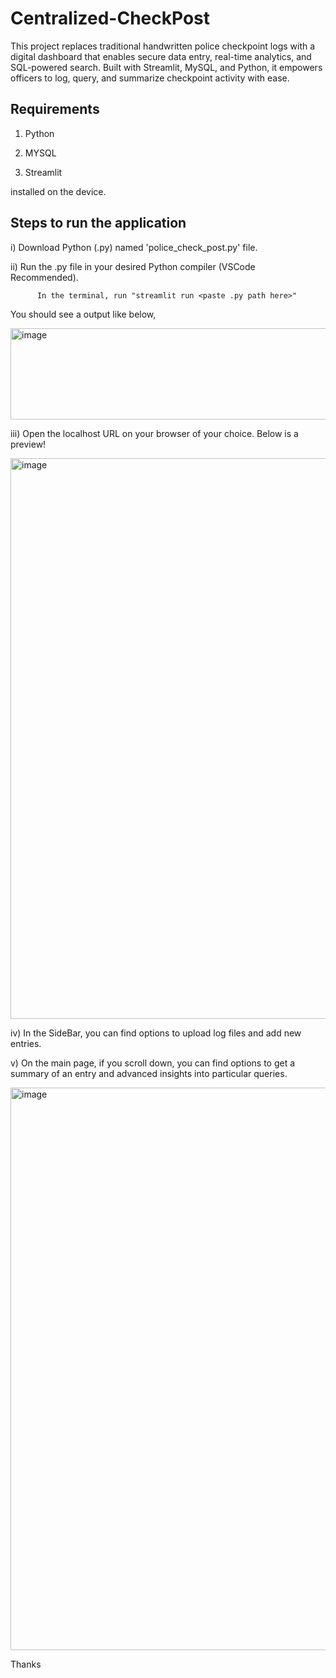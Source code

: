 # Centralized-CheckPost
This project replaces traditional handwritten police checkpoint logs with a digital dashboard that enables secure data entry, real-time analytics, and SQL-powered search. Built with Streamlit, MySQL, and Python, it empowers officers to log, query, and summarize checkpoint activity with ease.

## Requirements
 1. Python
 
 2. MYSQL
 
 3. Streamlit
 
 installed on the device.

 ## Steps to run the application
i) Download Python (.py) named 'police_check_post.py' file.

ii) Run the .py file in your desired Python compiler (VSCode Recommended). 

          In the terminal, run "streamlit run <paste .py path here>"

You should see a output like below,

<img width="1216" height="146" alt="image" src="https://github.com/user-attachments/assets/599bbe39-1049-4020-83e7-86e6cafed9bf" />

iii) Open the localhost URL on your browser of your choice. Below is a preview!

<img width="1918" height="897" alt="image" src="https://github.com/user-attachments/assets/3765f9fe-2b19-4fd3-ab47-e71b391e5790" />

iv) In the SideBar, you can find options to upload log files and add new entries.

v) On the main page, if you scroll down, you can find options to get a summary of an entry and advanced insights into particular queries.

<img width="1918" height="900" alt="image" src="https://github.com/user-attachments/assets/a65878dc-477a-4e8f-96e9-74eb1a2c9a72" />

Thanks








 
